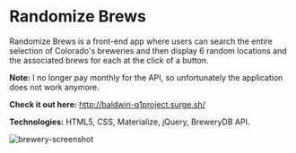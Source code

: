 # Randomize Brews

Randomize Brews is a front-end app where users can search the entire selection of Colorado's breweries and then display 6 random locations and the associated brews for each at the click of a button.

**Note:** I no longer pay monthly for the API, so unfortunately the application does not work anymore.

**Check it out here:** http://baldwin-q1project.surge.sh/

**Technologies:** HTML5, CSS, Materialize, jQuery, BreweryDB API.

![brewery-screenshot](https://cloud.githubusercontent.com/assets/18018191/20936934/eebb03c6-bba1-11e6-9b2f-be0323c00cd8.png)
